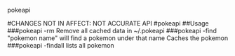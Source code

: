 pokeapi

#CHANGES NOT IN AFFECT: NOT ACCURATE API
#pokeapi
##Usage
###pokeapi -rm 
Remove all cached data in ~/.pokeapi
###pokeapi -find "pokemon name"
will find a pokemon under that name
Caches the pokemon 
###pokeapi -findall
lists all pokemon
